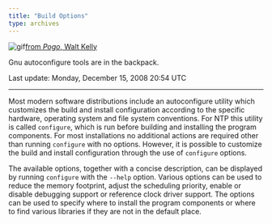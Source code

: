 ```yaml
---
title: "Build Options"
type: archives
---
```



![gif](/archives/pic/pogo3a.gif)[from _Pogo_, Walt Kelly](/reflib/pictures/)

Gnu autoconfigure tools are in the backpack.

Last update: Monday, December 15, 2008 20:54 UTC

* * *

Most modern software distributions include an autoconfigure utility which customizes the build and install configuration according to the specific hardware, operating system and file system conventions. For NTP this utility is called <code>configure</code>, which is run before building and installing the program components. For most installations no additional actions are required other than running <code>configure</code> with no options. However, it is possible to customize the build and install configuration through the use of <code>configure</code> options.

The available options, together with a concise description, can be displayed by running <code>configure</code> with the <code>-\-help</code> option. Various options can be used to reduce the memory footprint, adjust the scheduling priority, enable or disable debugging support or reference clock driver support. The options can be used to specify where to install the program components or where to find various libraries if they are not in the default place.